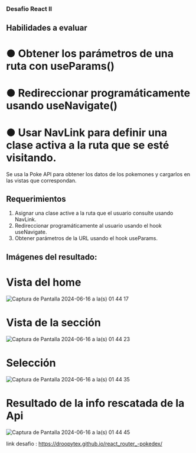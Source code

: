 ### Desafío React II
## Habilidades a evaluar
# ● Obtener los parámetros de una ruta con useParams()
# ● Redireccionar programáticamente usando useNavigate()
# ● Usar NavLink para definir una clase activa a la ruta que se esté visitando.

Se usa la Poke API para obtener los datos de los pokemones y cargarlos en las vistas que correspondan.

## Requerimientos
1. Asignar una clase active a la ruta que el usuario consulte usando NavLink. 
2. Redireccionar programáticamente al usuario usando el hook useNavigate. 
3. Obtener parámetros de la URL usando el hook useParams.

## Imágenes del resultado:
# Vista del home
![Captura de Pantalla 2024-06-16 a la(s) 01 44 17](https://github.com/Droopytex/react_router_-pokedex/assets/151586858/8d9dfab3-49de-4842-af0b-eb36c8adfb62)
# Vista de la sección
![Captura de Pantalla 2024-06-16 a la(s) 01 44 23](https://github.com/Droopytex/react_router_-pokedex/assets/151586858/9ccad9e0-7f6d-4235-8df4-6299c4d3597a)
# Selección
![Captura de Pantalla 2024-06-16 a la(s) 01 44 35](https://github.com/Droopytex/react_router_-pokedex/assets/151586858/86bcb630-a9f9-4415-b3e4-d65592dfeea9)
# Resultado de la info rescatada de la Api
![Captura de Pantalla 2024-06-16 a la(s) 01 44 45](https://github.com/Droopytex/react_router_-pokedex/assets/151586858/07729a53-d468-46f5-ae5f-bc8f18165195)


link desafio : https://droopytex.github.io/react_router_-pokedex/
